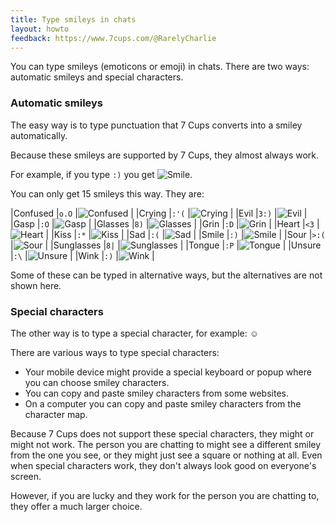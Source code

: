 ```yaml
---
title: Type smileys in chats
layout: howto
feedback: https://www.7cups.com/@RarelyCharlie
---
```

You can type smileys (emoticons or emoji) in chats. There are two ways: automatic smileys and special characters.

### Automatic smileys
The easy way is to type punctuation that 7 Cups converts into a smiley automatically.

Because these smileys are supported by 7 Cups, they almost always work.

For example, if you type `:)` you get ![Smile](https://d37v7cqg82mgxu.cloudfront.net/img/emoticons/smile.png 'Smile').

You can only get 15 smileys this way. They are:

|Confused   |`o.O` |![Confused](https://d37v7cqg82mgxu.cloudfront.net/img/emoticons/confused.png 'Confused')  |
|Crying     |`:'(` |![Crying](https://d37v7cqg82mgxu.cloudfront.net/img/emoticons/crying.png 'Crying')  |
|Evil       |`3:)` |![Evil](https://d37v7cqg82mgxu.cloudfront.net/img/emoticons/evil.png 'Evil')  |
|Gasp       |`:O`  |![Gasp](https://d37v7cqg82mgxu.cloudfront.net/img/emoticons/gasp.png 'Gasp')  |
|Glasses    |`8)`  |![Glasses](https://d37v7cqg82mgxu.cloudfront.net/img/emoticons/glasses.png 'Glasses')  |
|Grin       |`:D`  |![Grin](https://d37v7cqg82mgxu.cloudfront.net/img/emoticons/grin.png 'Grin')  |
|Heart      |`<3`  |![Heart](https://d37v7cqg82mgxu.cloudfront.net/img/emoticons/heart.png 'Heart')  |
|Kiss       |`:*`  |![Kiss](https://d37v7cqg82mgxu.cloudfront.net/img/emoticons/kiss.png 'Kiss')  |
|Sad        |`:(`  |![Sad](https://d37v7cqg82mgxu.cloudfront.net/img/emoticons/sad.png 'Sad')  |
|Smile      |`:)`  |![Smile](https://d37v7cqg82mgxu.cloudfront.net/img/emoticons/smile.png 'Smile')  |
|Sour       |`>:(` |![Sour](https://d37v7cqg82mgxu.cloudfront.net/img/emoticons/sour.png 'Sour')  |
|Sunglasses |`8|`  |![Sunglasses](https://d37v7cqg82mgxu.cloudfront.net/img/emoticons/sunglasses_small.png 'Sunglasses')  |
|Tongue     |`:P`  |![Tongue](https://d37v7cqg82mgxu.cloudfront.net/img/emoticons/tongue.png 'Tongue')  |
|Unsure     |`:\`  |![Unsure](https://d37v7cqg82mgxu.cloudfront.net/img/emoticons/unsure.png 'Unsure')  |
|Wink       |`:)`  |![Wink](https://d37v7cqg82mgxu.cloudfront.net/img/emoticons/wink.png 'Wink')  |

Some of these can be typed in alternative ways, but the alternatives are not shown here.

### Special characters
The other way is to type a special character, for example: ☺

There are various ways to type special characters:

- Your mobile device might provide a special keyboard or popup where you can choose smiley characters.
- You can copy and paste smiley characters from some websites.
- On a computer you can copy and paste smiley characters from the character map.

Because 7 Cups does not support these special characters, they might or might not work. The person you are chatting to might see a different smiley from the one you see, or they might just see a square or nothing at all. Even when special characters work, they don't always look good on everyone's screen.

However, if you are lucky and they work for the person you are chatting to, they offer a much larger choice.
